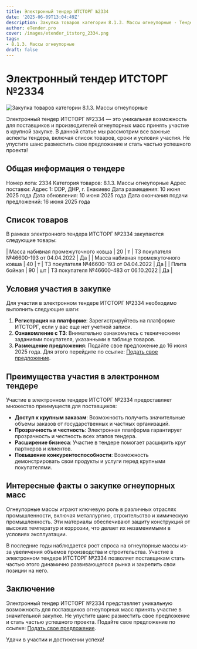 ```yaml
---
title: Электронный тендер ИТСТОРГ №2334
date: '2025-06-09T13:04:49Z'
description: Закупка товаров категории 8.1.3. Массы огнеупорные - Тендер №2334
author: eTender.pro
cover: /images/etender_itstorg_2334.png
tags:
- 8.1.3. Массы огнеупорные
draft: false
---
```

# Электронный тендер ИТСТОРГ №2334

![Закупка товаров категории 8.1.3. Массы огнеупорные](/images/etender_itstorg_2334.png)

Электронный тендер ИТСТОРГ №2334 — это уникальная возможность для поставщиков и производителей огнеупорных масс принять участие в крупной закупке. В данной статье мы рассмотрим все важные аспекты тендера, включая список товаров, сроки и условия участия. Не упустите шанс разместить свое предложение и стать частью успешного проекта!

## Общая информация о тендере

Номер лота: 2334
Категория товаров: 8.1.3. Массы огнеупорные
Адрес поставки: Адрес 1: DDP, ДНР, г. Енакиево
Дата размещения: 10 июня 2025 года
Дата обновления: 10 июня 2025 года
Дата окончания подачи предложений: 16 июня 2025 года

## Список товаров

В рамках электронного тендера ИТСТОРГ №2334 закупаются следующие товары:

| Масса набивная промежуточного ковша | 20 | т | ТЗ покупателя №46600-193 от 04.04.2022 | Да |
| Масса набивная промежуточного ковша | 40 | т | ТЗ покупателя №46600-193 от 04.04.2022 | Да |
| Плита бойная | 90 | шт | ТЗ покупателя №46600-483 от 06.10.2022 | Да |

## Условия участия в закупке

Для участия в электронном тендере ИТСТОРГ №2334 необходимо выполнить следующие шаги:

1. **Регистрация на платформе**: Зарегистрируйтесь на платформе ИТСТОРГ, если у вас еще нет учетной записи.
2. **Ознакомление с ТЗ**: Внимательно ознакомьтесь с техническими заданиями покупателя, указанными в таблице товаров.
3. **Размещение предложения**: Подайте свое предложение до 16 июня 2025 года. Для этого перейдите по ссылке: [Подать свое предложение](https://itstorg.ru/tender-2334?utm_source=etender).

## Преимущества участия в электронном тендере

Участие в электронном тендере ИТСТОРГ №2334 предоставляет множество преимуществ для поставщиков:

- **Доступ к крупным заказам**: Возможность получить значительные объемы заказов от государственных и частных организаций.
- **Прозрачность и честность**: Электронная платформа гарантирует прозрачность и честность всех этапов тендера.
- **Расширение бизнеса**: Участие в тендере помогает расширить круг партнеров и клиентов.
- **Повышение конкурентоспособности**: Возможность демонстрировать свои продукты и услуги перед крупными покупателями.

## Интересные факты о закупке огнеупорных масс

Огнеупорные массы играют ключевую роль в различных отраслях промышленности, включая металлургию, строительство и химическую промышленность. Эти материалы обеспечивают защиту конструкций от высоких температур и коррозии, что делает их незаменимыми в условиях эксплуатации.

В последние годы наблюдается рост спроса на огнеупорные массы из-за увеличения объемов производства и строительства. Участие в электронном тендере ИТСТОРГ №2334 позволяет поставщикам стать частью этого динамично развивающегося рынка и закрепить свои позиции на него.

## Заключение

Электронный тендер ИТСТОРГ №2334 представляет уникальную возможность для поставщиков огнеупорных масс принять участие в значительной закупке. Не упустите шанс разместить свое предложение и стать частью успешного проекта. Подайте свое предложение по ссылке: [Подать свое предложение](https://itstorg.ru/tender-2334?utm_source=etender).

Удачи в участии и достижении успеха!